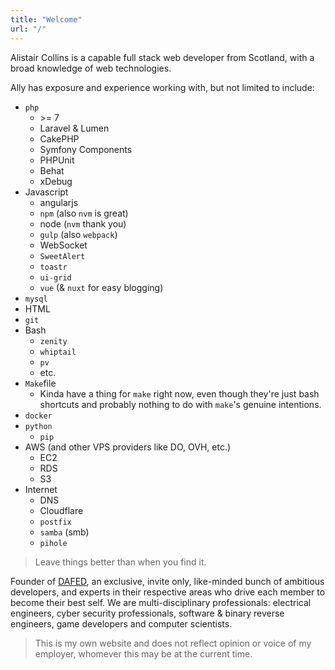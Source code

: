 ```yaml
---
title: "Welcome"
url: "/"
---
```


Alistair Collins is a capable full stack web developer from Scotland, with a broad knowledge of web technologies.

Ally has exposure and experience working with, but not limited to include:

* `php`
    * \>= 7
    * Laravel & Lumen
    * CakePHP
    * Symfony Components
    * PHPUnit
    * Behat
    * xDebug
* Javascript
    * angularjs
    * `npm` (also `nvm` is great)
    * node (`nvm` thank you)
    * `gulp` (also `webpack`)
    * WebSocket
    * `SweetAlert`
    * `toastr`
    * `ui-grid`
    * `vue` (& `nuxt` for easy blogging)
* `mysql`
* HTML
* `git`
* Bash
    * `zenity`
    * `whiptail`
    * `pv`
    * etc.
* `Make`file
    * Kinda have a thing for `make` right now, even though they're just bash shortcuts and probably nothing to do with `make`'s genuine intentions.
* `docker`
* `python`
    * `pip`
* AWS (and other VPS providers like DO, OVH, etc.)
    * EC2
    * RDS
    * S3
* Internet
    * DNS
    * Cloudflare
    * `postfix`
    * `samba` (smb)
    * `pihole`

> Leave things better than when you find it.

Founder of [DAFED](https://dafedteam.com/), an exclusive, invite only, like-minded bunch of ambitious developers, and experts in their respective areas who drive each member to become their best self. We are multi-disciplinary professionals: electrical engineers, cyber security professionals, software & binary reverse engineers, game developers and computer scientists.

> This is my own website and does not reflect opinion or voice of my employer, whomever this may be at the current time.
